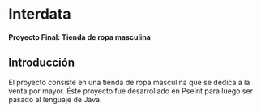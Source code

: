 # Interdata
#### Proyecto Final: Tienda de ropa masculina

## Introducción
El proyecto consiste en una tienda de ropa masculina que se dedica a la venta por mayor.  Éste proyecto fue desarrollado en PseInt para luego ser pasado al lenguaje de Java.


